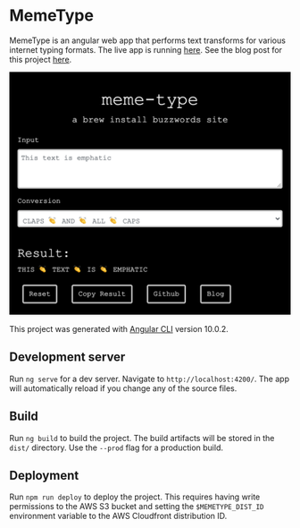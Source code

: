 # MemeType

MemeType is an angular web app that performs text transforms for various internet typing formats. The live app is running [here](https://memetype.brewinstallbuzzwords.com). See the blog post for this project [here](https://www.brewinstallbuzzwords.com/posts/meme-type).

![Screenshot](https://github.com/brew-install-buzzwords/meme-type/blob/develop/github-resources/app-screenshot.png)

This project was generated with [Angular CLI](https://github.com/angular/angular-cli) version 10.0.2.

## Development server

Run `ng serve` for a dev server. Navigate to `http://localhost:4200/`. The app will automatically reload if you change any of the source files.

## Build

Run `ng build` to build the project. The build artifacts will be stored in the `dist/` directory. Use the `--prod` flag for a production build.

## Deployment

Run `npm run deploy` to deploy the project. This requires having write permissions to the AWS S3 bucket and setting the `$MEMETYPE_DIST_ID` environment variable to the AWS Cloudfront distribution ID.

